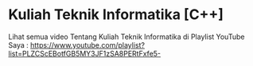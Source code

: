 # Kuliah Teknik Informatika [C++]

Lihat semua video Tentang Kuliah Teknik Informatika di Playlist YouTube Saya : https://www.youtube.com/playlist?list=PLZCScEBotfGB5MY3JF1zSA8PERtFxfe5-
